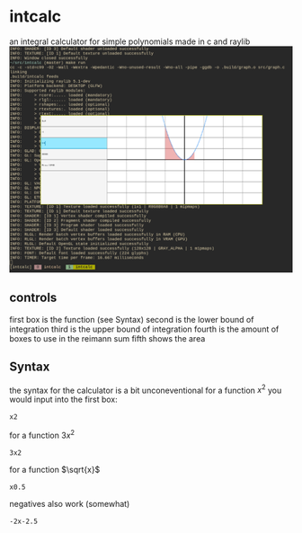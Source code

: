 # intcalc
an integral calculator for simple polynomials made in c and raylib
![intcalc in action](screenshot.png)

## controls
first box is the function (see Syntax)
second is the lower bound of integration
third is the upper bound of integration
fourth is the amount of boxes to use in the reimann sum
fifth shows the area

## Syntax
the syntax for the calculator is a bit unconeventional
for a function $x^2$
you would input into the first box:
```
x2
```
for a function $3x^2$
```
3x2
```
for a function $\sqrt{x}$
```
x0.5
```
negatives also work (somewhat)
```
-2x-2.5
```

